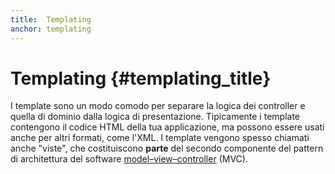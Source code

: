 ```yaml
---
title:  Templating
anchor: templating
---
```


# Templating {#templating_title}

I template sono un modo comodo per separare la logica dei controller e quella di
dominio dalla logica di presentazione. Tipicamente i template contengono il
codice HTML della tua applicazione, ma possono essere usati anche per altri
formati, come l'XML. I template vengono spesso chiamati anche "viste", che
costituiscono **parte** del secondo componente del pattern di architettura del
software [model–view–controller](/pages/Design-Patterns.html#model-view-controller)
(MVC).
